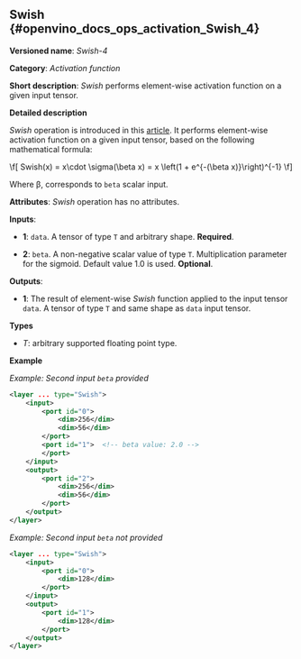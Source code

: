 ## Swish <a name="Swish"></a> {#openvino_docs_ops_activation_Swish_4}

**Versioned name**: *Swish-4*

**Category**: *Activation function*

**Short description**: *Swish* performs element-wise activation function on a given input tensor.

**Detailed description**

*Swish* operation is introduced in this [article](https://arxiv.org/abs/1710.05941).
It performs element-wise activation function on a given input tensor, based on the following mathematical formula:

\f[
Swish(x) = x\cdot \sigma(\beta x) = x \left(1 + e^{-(\beta x)}\right)^{-1}
\f]

Where β, corresponds to `beta` scalar input.

**Attributes**: *Swish* operation has no attributes.

**Inputs**:

*   **1**: `data`. A tensor of type `T` and arbitrary shape. **Required**.

*   **2**: `beta`. A non-negative scalar value of type `T`. Multiplication parameter for the sigmoid. Default value 1.0 is used. **Optional**.

**Outputs**:

*   **1**: The result of element-wise *Swish* function applied to the input tensor `data`. A tensor of type `T` and same shape as `data` input tensor.

**Types**

* *T*: arbitrary supported floating point type.

**Example**

*Example: Second input `beta` provided*
```xml
<layer ... type="Swish">
    <input>
        <port id="0">
            <dim>256</dim>
            <dim>56</dim>
        </port>
        <port id="1">  <!-- beta value: 2.0 -->
        </port>
    </input>
    <output>
        <port id="2">
            <dim>256</dim>
            <dim>56</dim>
        </port>
    </output>
</layer>
```

*Example: Second input `beta` not provided*
```xml
<layer ... type="Swish">
    <input>
        <port id="0">
            <dim>128</dim>
        </port>
    </input>
    <output>
        <port id="1">
            <dim>128</dim>
        </port>
    </output>
</layer>
```
